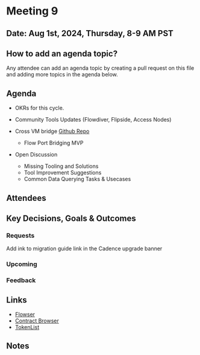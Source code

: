 
# Meeting 9

## Date: Aug 1st, 2024, Thursday, 8-9 AM PST

## How to add an agenda topic?
Any attendee can add an agenda topic by creating a pull request on this file and adding more topics in the agenda below.

## Agenda
* OKRs for this cycle.
* Community Tools Updates (Flowdiver, Flipside, Access Nodes)
* Cross VM bridge [Github Repo](https://github.com/onflow/flow-evm-bridge/tree/main)
  - Flow Port Bridging MVP

* Open Discussion
  - Missing Tooling and Solutions
  - Tool Improvement Suggestions
  - Common Data Querying Tasks & Usecases
  
## Attendees 

## Key Decisions, Goals & Outcomes 

### Requests
Add ink to migration guide link in the Cadence upgrade banner 


### Upcoming

### Feedback

## Links
* [Flowser](https://interact.flowser.dev/mainnet)
* [Contract Browser](https://contractbrowser.com/)
* [TokenList](https://token-list.fixes.world/)
## Notes
